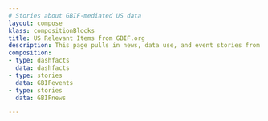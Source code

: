 ```yaml
---
# Stories about GBIF-mediated US data
layout: compose
klass: compositionBlocks
title: US Relevant Items from GBIF.org
description: This page pulls in news, data use, and event stories from GBIF.org.
composition:
- type: dashfacts
  data: dashfacts
- type: stories
  data: GBIFevents
- type: stories
  data: GBIFnews  

---
```

